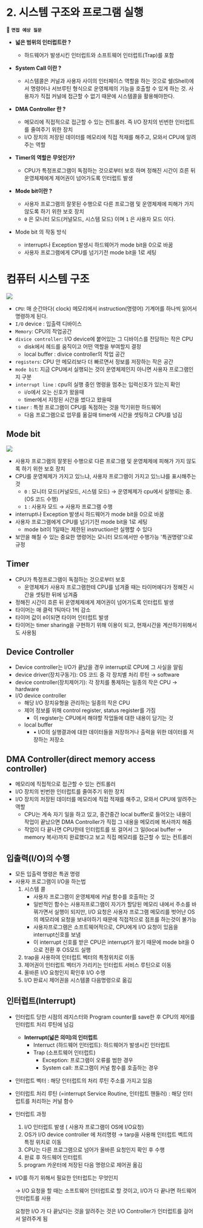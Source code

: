 # 2. 시스템 구조와 프로그램 실행 

<aside>

📌 **`면접 예상 질문`**

- **넓은 범위의 인터럽트란 ?**
    -  하드웨어가 발생시킨 인터럽트와 소프트웨어 인터럽트(Trap)를 포함

- **System Call 이란 ?**
    - 시스템콜은 커널과 사용자 사이의 인터페이스 역할을 하는 것으로 쉘(Shell)에서 명령어나 서브루틴 형식으로 운영체제의 기능을 호출할 수 있게 하는 것. 
    사용자가 직접 커널에 접근할 수 없기 때문에 시스템콜을 활용해야한다.
- ****DMA Controller 란 ?****
    - 메모리에 직접적으로 접근할 수 있는 컨트롤러.  즉 I/O 장치의 빈번한 인터럽트를 줄여주기 위한 장치
    - I/O 장치의 저장된 데이터를 메모리에 직접 적재를 해주고, 모와서 CPU에 알려주는 역할
- **Timer의 역할은 무엇인가?**
    - CPU가 특정프로그램이 독점하는 것으로부터 보호 하며 정해진 시간이 흐른 뒤 운영체제에게 제어권이 넘어가도록 인터럽트 발생
- ****Mode bit이란 ?****
    - 사용자 프로그램의 잘못된 수행으로 다른 프로그램 및 운영체제에 피해가 가지 않도록 하기 위한 보호 장치
    - `0` 은 모니터 모드(커널모드, 시스템 모드) 이며  `1` 은 사용자 모드 이다.
- Mode bit 의 작동 방식
    - interrupt나 Exception 발생시 하드웨어가 mode bit을 0으로 바꿈
    - 사용자 프로그램에게 CPU를 넘기기전 mode bit을 1로 세팅
</aside>

# 컴퓨터 시스템 구조

<img src = "https://oopy.lazyrockets.com/api/v2/notion/image?src=https%3A%2F%2Fs3-us-west-2.amazonaws.com%2Fsecure.notion-static.com%2F48fc65c6-fda1-4c18-9138-68105d467d27%2FUntitled.png&blockId=344ce9fb-7d3d-4923-a6b6-83c0c275f29a](https://oopy.lazyrockets.com/api/v2/notion/image?src=https%3A%2F%2Fs3-us-west-2.amazonaws.com%2Fsecure.notion-static.com%2F48fc65c6-fda1-4c18-9138-68105d467d27%2FUntitled.png&blockId=344ce9fb-7d3d-4923-a6b6-83c0c275f29a">

- `CPU`: 매 순간마다( clock) 메모리에서 instruction(명령어) 기계어를 하나씩 읽어서 명령하게 된다.
- `I/O` device : 입출력 디바이스
- `Memory`: CPU의 작업공간
- `divice controller`: I/O device에 붙어있는 그 디바이스를 전담하는 작은 CPU
    - disk에서 헤드를 움직이고 어떤 역할을 부여할지 결정
    - local buffer : divice controller의 작업 공간
- `registers`: CPU 안 메모리보다 더 빠르면서 정보를 저장하는 작은 공간
- `mode bit`: 지금 CPU에서 실행되는 것이 운영체제인지 아니면 사용자 프로그램인지 구분
- `interrupt line` :  cpu의 실행 중인 명령을 멈추는 입력신호가 있는지 확인
    - i/o에서 오는 신호가 왔을때
    - timer에서 지정된 시간을 썼다고 왔을때
- `timer` : 특정 프로그램이 CPU를 독점하는 것을 막기위한 하드웨어
    - 다음 프로그램으로 업무를 옮길때 timer에 시간을 셋팅하고 CPU를 넘김

## ****Mode bit****

<img src = "https://oopy.lazyrockets.com/api/v2/notion/image?src=https%3A%2F%2Fs3-us-west-2.amazonaws.com%2Fsecure.notion-static.com%2F67375ef3-a5ff-4aed-82a5-6a30fad45d83%2FUntitled.png&blockId=b44b3778-b2ca-4414-8e28-311627a9b90c](https://oopy.lazyrockets.com/api/v2/notion/image?src=https%3A%2F%2Fs3-us-west-2.amazonaws.com%2Fsecure.notion-static.com%2F67375ef3-a5ff-4aed-82a5-6a30fad45d83%2FUntitled.png&blockId=b44b3778-b2ca-4414-8e28-311627a9b90c">

- 사용자 프로그램의 잘못된 수행으로 다른 프로그램 및 운영체제에 피해가 가지 않도록 하기 위한 보호 장치
- CPU를 운영체제가 가지고 있느냐, 사용자 프로그램이 가지고 있느냐를 표시해주는 것
    - `0` : 모니터 모드(커널모드, 시스템 모드) → 운영체제가 cpu에서 실행되는 중.(OS 코드 수행)
    - `1` : 사용자 모드 → 사용자 프로그램 수행
- interrupt나 Exception 발생시 하드웨어가 mode bit을 0으로 바꿈
- 사용자 프로그램에게 CPU를 넘기기전 mode bit을 1로 세팅
    - mode bit이 1일때는 제한된 instruction만 실행할 수 있다
- 보안을 해칠 수 있는 중요한 명령어는 모니터 모드에서만 수행가능 '특권명령'으로 규정

## Timer

- CPU가 특정프로그램이 독점하는 것으로부터 보호
    - 운영체제가 사용자 프로그램한테 CPU를 넘겨줄 때는 타이머에다가 정해진 시간을 셋팅한 뒤에 넘겨줌
- 정해진 시간이 흐른 뒤 운영체제에게 제어권이 넘어가도록 인터럽트 발생
- 타이머는 매 클럭 1틱마다 1씩 감소
- 타이머 값이 `0`이되면 타이머 인터럽트 발생
- 타이머는 timer sharing을 구현하기 위해 이용이 되고, 현재시간을 계산하기위해서도 사용됨

## ****Device Controller****

- Device controller는 I/O가 끝났을 경우 interrupt로 CPU에 그 사실을 알림
- device driver(장치구동기): OS 코드 중 각 장치별 처리 루틴 → software
- device controller(장치제어기): 각 장치를 통제하는 일종의 작은 CPU → hardware
- I/O device controller
    - 해당 I/O 장치유형을 관리하는 일종의 작은 CPU
    - 제어 정보를 위해 control register, status register를 가짐
        - 이 register는 CPU에서 해야할 작업들에 대한 내용이 담기는 것
    - local buffer
        - • I/O의 실행결과에 대한 데이터들을 저장하거나 출력을 위한 데이터를 저장하는 저장소

## ****DMA Controller(direct memory access controller)****

- 메모리에 직접적으로 접근할 수 있는 컨트롤러
- I/O 장치의 빈번한 인터럽트를 줄여주기 위한 장치
- I/O 장치의 저장된 데이터를 메모리에 직접 적재를 해주고, 모와서 CPU에 알려주는 역할
    - CPU는 계속 자기 일을 하고 있고, 중간중간 local buffer로 들어오는 내용이 작업이 끝났으면 DMA Controller가 직접 그 내용을 메모리에 복사까지 해줌
    - 작업이 다 끝나면 CPU한테 인터럽트를 또 걸어서 그 일(local buffer → memory 복사)까지 완료했다고 보고 직접 메모리를 접근할 수 있는 컨트롤러

## ****입출력(I/O)의 수행****

- 모든 입출력 명령은 특권 명령
- 사용자 프로그램이 I/O을 하는법
    1. 시스템 콜
        - 사용자 프로그램이 운영체제에 커널 함수를 호출하는 것
        - 일반적인 함수는 사용자프로그램이 자기가 할당된 메모리 내에서 주소를 바꿔가면서 실행이 되지만, I/O 요청은 사용자 프로그램 메모리를 벗어난 OS의 메모리에 요청을 보내야하기 때문에 직접적으로 점프를 하는것이 불가능
        - 사용자프로그램은 소프트웨어적으로, CPU에게 I/O 요청이 있음을 interrupt신호를 보냄
        - 이 interrupt 신호를 받은 CPU은 interrupt가 왔기 때문에 mode bit을 0으로 전환 후 OS모드 실행
    2. trap을 사용하여 인터럽트 벡터의 특정위치로 이동
    3. 제어권이 인터럽트 벡터가 가리키는 인터럽트 서비스 루틴으로 이동
    4. 올바른 I/O 요청인지 확인후 I/O 수행
    5. I/O 완료시 제어권을 시스템콜 다음명령으로 옮김

## ****인터럽트(Interrupt)****

- 인터럽트 당한 시점의 레지스터와 Program counter를 save한 후 CPU의 제어를 인터럽트 처리 루틴에 넘김
    - **Interrupt(넓은 의미)의 인터럽트**
        - Interruct (하드웨어 인터럽트): 하드웨어가 발생시킨 인터럽트
        - Trap (소프트웨어 인터럽트)
            - Exception: 프로그램이 오류를 범한 경우
            - System call: 프로그램이 커널 함수를 호출하는 경우

- 인터럽트 벡터 : 해당 인터럽트의 처리 루틴 주소를 가지고 있음
- 인터럽트 처리 루틴 (=interrupt Service Routine, 인터럽트 핸들러) : 해당 인터럽트를 처리하는 커널 함수
- 인터럽트 과정
    1. I/O 인터럽트 발생 ( 사용자 프로그램이 OS에 I/O요청)
    2. OS가 I/O device controller 에 처리명령 → tarp을 사용해 인터럽트 벡트의 특정 위치로 이동 
    3. CPU는 다른 프로그램으로 넘어가 올바른 요청인지 확인 후 수행
    4. 완료 후 하드웨어 인터럽트
    5. program 카운터에 저장된 다음 명령으로 제어권 옮김
- I/O를 하기 위해서 필요한 인터럽트는 무엇인지
    
    → I/O 요청을 할 때는 소프트웨어 인터럽트로 할 것이고, I/O가 다 끝나면 하드웨어 인터럽트를 사용 
    
    요청한 I/O 가 다 끝났다는 것을 알려주는 것은 I/O Controller가 인터럽트를 걸어서 알려주게 됨

